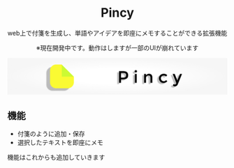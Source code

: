<div align="center">
    <div>
        <h1>Pincy</h1>
        <p>web上で付箋を生成し、単語やアイデアを即座にメモすることができる拡張機能</p>
        <p>※現在開発中です。動作はしますが一部のUIが崩れています</p>
    </div>
    <div>
        <img src="assets/banner.png"></img>
    </div>

</div>

<h2>機能</h2>
<ul>
    <li>付箋のように追加・保存</li>
    <li>選択したテキストを即座にメモ</li>
</ul>
<p>機能はこれからも追加していきます</p>
